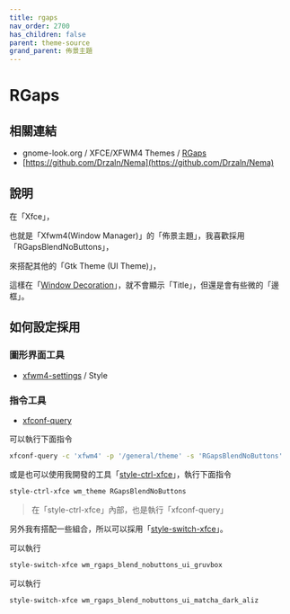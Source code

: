 ```yaml
---
title: rgaps
nav_order: 2700
has_children: false
parent: theme-source
grand_parent: 佈景主題
---
```



# RGaps


## 相關連結

* gnome-look.org / XFCE/XFWM4 Themes / [RGaps](https://www.gnome-look.org/p/1174081/)
* [https://github.com/Drzaln/Nema](https://github.com/Drzaln/Nema)


## 說明

在「Xfce」，

也就是「Xfwm4(Window Manager)」的「佈景主題」，我喜歡採用「RGapsBlendNoButtons」，

來搭配其他的「Gtk Theme (UI Theme)」，

這樣在「[Window Decoration](https://en.wikipedia.org/wiki/Window_(computing)#Window_decoration)」，就不會顯示「Title」，但還是會有些微的「邊框」。


## 如何設定採用


### 圖形界面工具

* [xfwm4-settings](https://docs.xfce.org/xfce/xfwm4/preferences) / Style


### 指令工具

* [xfconf-query](https://docs.xfce.org/xfce/xfconf/xfconf-query)

可以執行下面指令

``` sh
xfconf-query -c 'xfwm4' -p '/general/theme' -s 'RGapsBlendNoButtons'
```

或是也可以使用我開發的工具「[style-ctrl-xfce](https://samwhelp.github.io/note-about-manjaro/read/project/style-xfce/style-ctrl-xfce.html)」，執行下面指令

``` sh
style-ctrl-xfce wm_theme RGapsBlendNoButtons
```

> 在「style-ctrl-xfce」內部，也是執行「xfconf-query」

另外我有搭配一些組合，所以可以採用「[style-switch-xfce](https://samwhelp.github.io/note-about-manjaro/read/project/style-xfce/style-switch-xfce.html)」。

可以執行

``` sh
style-switch-xfce wm_rgaps_blend_nobuttons_ui_gruvbox
```

可以執行

``` sh
style-switch-xfce wm_rgaps_blend_nobuttons_ui_matcha_dark_aliz
```
